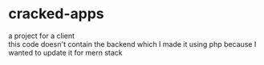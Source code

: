 # cracked-apps
a project for a client <br>
this code doesn't contain the backend which I made it using php because I wanted to update it for mern stack
